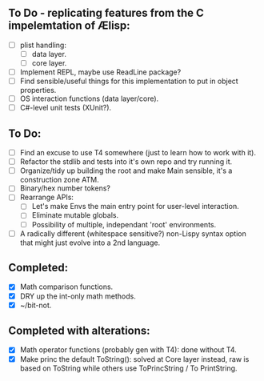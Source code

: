 ## To Do - replicating features from the C impelemtation of Ælisp:
- [ ] plist handling:
  - [ ] data layer.
  - [ ] core layer.
- [ ] Implement REPL, maybe use ReadLine package?
- [ ] Find sensible/useful things for this implementation to put in object properties.
- [ ] OS interaction functions (data layer/core).
- [ ] C#-level unit tests (XUnit?).

## To Do:
- [ ] Find an excuse to use T4 somewhere (just to learn how to work with it).
- [ ] Refactor the stdlib and tests into it's own repo and try running it.
- [ ] Organize/tidy up building the root and make Main sensible, it's a construction zone ATM.
- [ ] Binary/hex number tokens?
- [ ] Rearrange APIs:
  - [ ] Let's make Envs the main entry point for user-level interaction.
  - [ ] Eliminate mutable globals.
  - [ ] Possibility of multiple, independant 'root' environments.
- [ ] A radically different (whitespace sensitive?) non-Lispy syntax option that might just evolve into a 2nd language.

## Completed:
- [x] Math comparison functions.
- [x] DRY up the int-only math methods.
- [x] ~/bit-not.

## Completed with alterations:
- [x] Math operator functions (probably gen with T4): done without T4.
- [x] Make princ the default ToString(): solved at Core layer instead, raw is based on ToString while others use ToPrincString / To PrintString.
